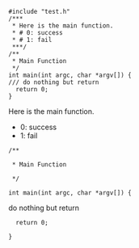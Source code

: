 ```
#include "test.h"
/***
 * Here is the main function.
 * # 0: success
 * # 1: fail
 ***/
/**
 * Main Function
 */
int main(int argc, char *argv[]) {
/// do nothing but return
  return 0;
}

```

Here is the main function.
* 0: success
* 1: fail
```
/**

 * Main Function

 */

int main(int argc, char *argv[]) {

```
do nothing but return
```
  return 0;

}

```

